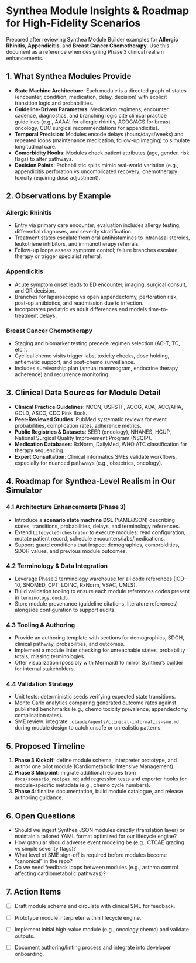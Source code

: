 # Synthea Module Insights & Roadmap for High-Fidelity Scenarios

Prepared after reviewing Synthea Module Builder examples for **Allergic Rhinitis**, **Appendicitis**, and **Breast Cancer Chemotherapy**. Use this document as a reference when designing Phase 3 clinical realism enhancements.

## 1. What Synthea Modules Provide
- **State Machine Architecture**: Each module is a directed graph of states (encounter, condition, medication, delay, decision) with explicit transition logic and probabilities.
- **Guideline-Driven Parameters**: Medication regimens, encounter cadence, diagnostics, and branching logic cite clinical practice guidelines (e.g., AAAAI for allergic rhinitis, ACOG/ACS for breast oncology, CDC surgical recommendations for appendicitis).
- **Temporal Precision**: Modules encode delays (hours/days/weeks) and repeated loops (maintenance medication, follow-up imaging) to simulate longitudinal care.
- **Comorbidity Hooks**: Modules check patient attributes (age, gender, risk flags) to alter pathways.
- **Decision Points**: Probabilistic splits mimic real-world variation (e.g., appendicitis perforation vs uncomplicated recovery; chemotherapy toxicity requiring dose adjustment).

## 2. Observations by Example
### Allergic Rhinitis
- Entry via primary care encounter; evaluation includes allergy testing, differential diagnoses, and severity stratification.
- Treatment states escalate from oral antihistamines to intranasal steroids, leukotriene inhibitors, and immunotherapy referrals.
- Follow-up loops assess symptom control; failure branches escalate therapy or trigger specialist referral.

### Appendicitis
- Acute symptom onset leads to ED encounter, imaging, surgical consult, and OR decision.
- Branches for laparoscopic vs open appendectomy, perforation risk, post-op antibiotics, and readmission due to infection.
- Incorporates pediatric vs adult differences and models time-to-treatment delays.

### Breast Cancer Chemotherapy
- Staging and biomarker testing precede regimen selection (AC-T, TC, etc.).
- Cyclical chemo visits trigger labs, toxicity checks, dose holding, antiemetic support, and post-chemo surveillance.
- Includes survivorship plan (annual mammogram, endocrine therapy adherence) and recurrence monitoring.

## 3. Clinical Data Sources for Module Detail
- **Clinical Practice Guidelines**: NCCN, USPSTF, ACOG, ADA, ACC/AHA, GOLD, ASCO, CDC Pink Book.
- **Peer-Reviewed Studies**: PubMed systematic reviews for event probabilities, complication rates, adherence metrics.
- **Public Registries & Datasets**: SEER (oncology), NHANES, HCUP, National Surgical Quality Improvement Program (NSQIP).
- **Medication Databases**: RxNorm, DailyMed, WHO ATC classification for therapy sequencing.
- **Expert Consultation**: Clinical informatics SMEs validate workflows, especially for nuanced pathways (e.g., obstetrics, oncology).

## 4. Roadmap for Synthea-Level Realism in Our Simulator
### 4.1 Architecture Enhancements (Phase 3)
- Introduce a **scenario state machine DSL** (YAML/JSON) describing states, transitions, probabilities, delays, and terminology references.
- Extend `LifecycleOrchestrator` to execute modules: read configuration, mutate patient record, schedule encounters/labs/medications.
- Support guard conditions that inspect demographics, comorbidities, SDOH values, and previous module outcomes.

### 4.2 Terminology & Data Integration
- Leverage Phase 2 terminology warehouse for all code references (ICD-10, SNOMED, CPT, LOINC, RxNorm, VSAC, UMLS).
- Build validation tooling to ensure each module references codes present in `terminology.duckdb`.
- Store module provenance (guideline citations, literature references) alongside configuration to support audits.

### 4.3 Tooling & Authoring
- Provide an authoring template with sections for demographics, SDOH, clinical pathway, probabilities, and outcomes.
- Implement a module linter checking for unreachable states, probability totals, missing terminologies.
- Offer visualization (possibly with Mermaid) to mirror Synthea’s builder for internal stakeholders.

### 4.4 Validation Strategy
- Unit tests: deterministic seeds verifying expected state transitions.
- Monte Carlo analytics comparing generated outcome rates against published benchmarks (e.g., chemo toxicity prevalence, appendectomy complication rates).
- SME review: integrate `.claude/agents/clinical-informatics-sme.md` during module design to catch unsafe or unrealistic patterns.

## 5. Proposed Timeline
1. **Phase 3 Kickoff**: define module schema, interpreter prototype, and author one pilot module (Cardiometabolic Intensive Management).
2. **Phase 3 Midpoint**: migrate additional recipes from `docs/scenario_recipes.md`; add regression tests and exporter hooks for module-specific metadata (e.g., chemo cycle numbers).
3. **Phase 4**: finalize documentation, build module catalogue, and release authoring guidance.

## 6. Open Questions
- Should we ingest Synthea JSON modules directly (translation layer) or maintain a tailored YAML format optimized for our lifecycle engine?
- How granular should adverse event modeling be (e.g., CTCAE grading vs simple severity flags)?
- What level of SME sign-off is required before modules become “canonical” in the repo?
- Do we need feedback loops between modules (e.g., asthma control affecting cardiometabolic pathways)?

## 7. Action Items
- [ ] Draft module schema and circulate with clinical SME for feedback.
- [ ] Prototype module interpreter within lifecycle engine.
- [ ] Implement initial high-value module (e.g., oncology chemo) and validate outputs.
- [ ] Document authoring/linting process and integrate into developer onboarding.

